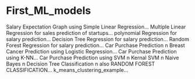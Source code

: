 # First_ML_models
Salary Expectation Graph using Simple Linear Regression...
Multiple Linear Regression for sales prediction of startups...
polynomial Regression for salary prediction...
Decision Tree Regression for salary prediction...
Random Forest Regression for salary prediction...
Car Purchase Prediction n Breast Cancer Prediction using Logistic Regression...
Car Purchase Prediction using K-NN...
Car Purchase Prediction using SVM n Kernal SVM n Naive Bayes n Decision Tree Classification n also RANDOM FOREST CLASSIFICATION...
k_means_clustering_example...
